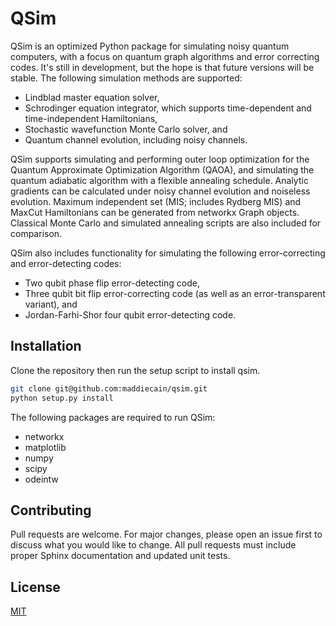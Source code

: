 # QSim

QSim is an optimized Python package for simulating noisy quantum computers, with a focus on quantum graph algorithms
and error correcting codes. It's still in development, but the hope is that future versions will be stable.
The following simulation methods are supported:
- Lindblad master equation solver,
- Schrodinger equation integrator, which supports time-dependent and time-independent Hamiltonians,
- Stochastic wavefunction Monte Carlo solver, and
- Quantum channel evolution, including noisy channels.

QSim supports simulating and performing outer loop optimization for the 
Quantum Approximate Optimization Algorithm (QAOA), and simulating the quantum adiabatic algorithm with a flexible 
annealing schedule. Analytic gradients
can be calculated under noisy channel evolution and noiseless evolution.
Maximum independent set (MIS; includes Rydberg MIS) and MaxCut Hamiltonians can be generated from
networkx Graph objects. Classical Monte Carlo and simulated annealing scripts are also included for comparison.

QSim also includes functionality for 
simulating the following error-correcting and error-detecting codes:
- Two qubit phase flip error-detecting code,
- Three qubit bit flip error-correcting code (as well as an error-transparent variant), and
- Jordan-Farhi-Shor four qubit error-detecting code.

## Installation

Clone the repository then run the setup script to install qsim.

```bash
git clone git@github.com:maddiecain/qsim.git
python setup.py install
```

The following packages are required to run QSim:
- networkx
- matplotlib
- numpy
- scipy
- odeintw

## Contributing
Pull requests are welcome. For major changes, please open an issue first to discuss what you would like to change.
All pull requests must include proper Sphinx documentation and updated unit tests.

## License
[MIT](https://choosealicense.com/licenses/mit/)
